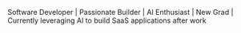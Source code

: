 Software Developer | Passionate Builder  | AI Enthusiast | New Grad | Currently leveraging AI to build SaaS applications after work



<!---
gBlaku/gBlaku is a ✨ special ✨ repository because its `README.md` (this file) appears on your GitHub profile.
You can click the Preview link to take a look at your changes.
--->
